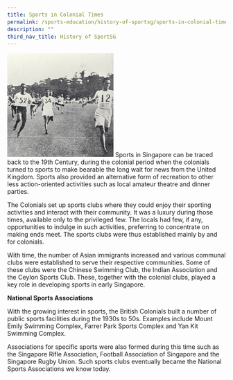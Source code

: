 ```yaml
---
title: Sports in Colonial Times
permalink: /sports-education/history-of-sportsg/sports-in-colonial-times/
description: ""
third_nav_title: History of SportSG
---
```

![Sports in Colonial Times](/images/Sport%20Education/History%20of%20Singapore%20Sports/Sports%20in%20Colonial%20Times/Sportsincolonialtimes.jpeg)
Sports in Singapore can be traced back to the 19th Century, during the colonial period when the colonials turned to sports to make bearable the long wait for news from the United Kingdom. Sports also provided an alternative form of recreation to other less action-oriented activities such as local amateur theatre and dinner parties. 

The Colonials set up sports clubs where they could enjoy their sporting activities and interact with their community. It was a luxury during those times, available only to the privileged few. The locals had few, if any, opportunities to indulge in such activities, preferring to concentrate on making ends meet. The sports clubs were thus established mainly by and for colonials.

With time, the number of Asian immigrants increased and various communal clubs were established to serve their respective communities. Some of these clubs were the Chinese Swimming Club, the Indian Association and the Ceylon Sports Club. These, together with the colonial clubs, played a key role in developing sports in early Singapore.

**National Sports Associations**

With the growing interest in sports, the British Colonials built a number of public sports facilities during the 1930s to 50s. Examples include Mount Emily Swimming Complex, Farrer Park Sports Complex and Yan Kit Swimming Complex.

Associations for specific sports were also formed during this time such as the Singapore Rifle Association, Football Association of Singapore and the Singapore Rugby Union. Such sports clubs eventually became the National Sports Associations we know today.
